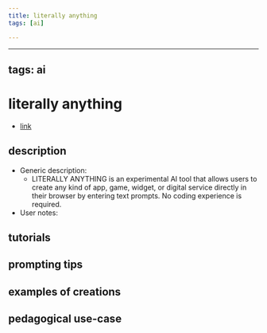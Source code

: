 ```yaml
---
title: literally anything
tags: [ai]

---
```


---
tags: ai 
---


# literally anything


* [link](https://www.literallyanything.io/)

## description
* Generic description: 
    * LITERALLY ANYTHING is an experimental AI tool that allows users to create any kind of app, game, widget, or digital service directly in their browser by entering text prompts. No coding experience is required.
* User notes:

## tutorials

## prompting tips

## examples of creations 

## pedagogical use-case 